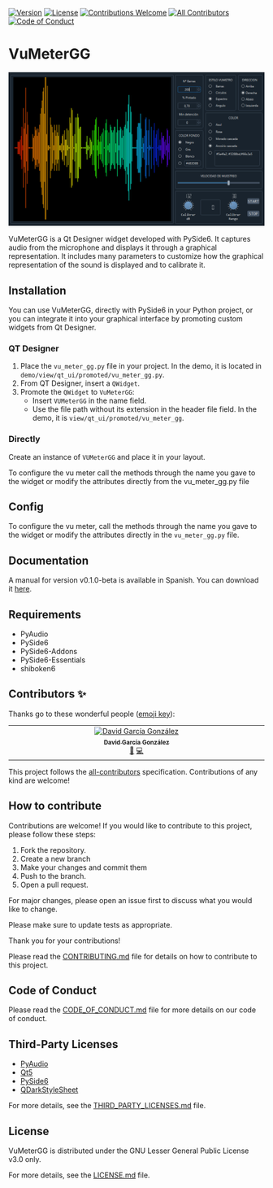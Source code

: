 [![Version](https://img.shields.io/github/v/release/DavidGG-dev/VuMeterGG?include_prereleases)](https://github.com/DavidGG-dev/VuMeterGG/releases)
[![License](https://img.shields.io/badge/license-LGPLv3-blue.svg)](https://opensource.org/licenses/LGPL-3.0)
[![Contributions Welcome](https://img.shields.io/badge/contributions-welcome-brightgreen.svg?style=flat)](https://github.com/DavidGG-dev/VuMeterGG/issues)
[![All Contributors](https://img.shields.io/github/all-contributors/DavidGG-dev/VuMeterGG?color=ee8449&style=flat-square)](#contributors)
[![Code of Conduct](https://img.shields.io/badge/code%20of%20conduct-contributor%20covenant-ff69b4.svg)](CODE_OF_CONDUCT.md)
# VuMeterGG

![readme_cover](doc/images/readme_cover.png)

VuMeterGG is a Qt Designer widget developed with PySide6. It captures audio from the microphone and displays it through a graphical representation.
It includes many parameters to customize how the graphical representation of the sound is displayed and to calibrate it.

## Installation
You can use VuMeterGG, directly with PySide6 in your Python project, or you can integrate it into your graphical interface by promoting custom widgets from Qt Designer.

### QT Designer
1. Place the `vu_meter_gg.py` file in your project. In the demo, it is located in `demo/view/qt_ui/promoted/vu_meter_gg.py`.
2. From QT Designer, insert a `QWidget`.
3. Promote the `QWidget` to `VuMeterGG`:
   - Insert `VUMeterGG` in the name field.
   - Use the file path without its extension in the header file field. In the demo, it is `view/qt_ui/promoted/vu_meter_gg`.

### Directly
Create an instance of `VUMeterGG` and place it in your layout.

To configure the vu meter call the methods through the name you gave to the widget or modify the attributes directly from the vu_meter_gg.py file

## Config
To configure the vu meter, call the methods through the name you gave to the widget or modify the attributes directly in the `vu_meter_gg.py` file.

## Documentation
A manual for version v0.1.0-beta is available in Spanish. You can download it [here](docs/manual_v0.1.0-beta_spanish.pdf).

## Requirements
- PyAudio
- PySide6
- PySide6-Addons
- PySide6-Essentials
- shiboken6

## Contributors ✨

Thanks go to these wonderful people ([emoji key](https://allcontributors.org/docs/en/emoji-key)):

<!-- ALL-CONTRIBUTORS-LIST:START - Do not remove or modify this section -->
<!-- prettier-ignore-start -->
<!-- markdownlint-disable -->
<table>
  <tbody>
    <tr>
      <td align="center" valign="top" width="14.28%"><a href="https://github.com/DavidGG-dev"><img src="https://avatars.githubusercontent.com/u/113294479?v=4?s=100" width="100px;" alt="David García González"/><br /><sub><b>David García González</b></sub></a><br /><a href="#maintenance-DavidGG-dev" title="Maintenance">🚧</a> <a href="#code-DavidGG-dev" title="Code">💻</a></td>
    </tr>
  </tbody>
</table>

<!-- markdownlint-restore -->
<!-- prettier-ignore-end -->

<!-- ALL-CONTRIBUTORS-LIST:END -->

This project follows the [all-contributors](https://allcontributors.org) specification.
Contributions of any kind are welcome!

## How to contribute
Contributions are welcome! If you would like to contribute to this project, please follow these steps:

1. Fork the repository.
2. Create a new branch 
3. Make your changes and commit them
4. Push to the branch.
5. Open a pull request.

For major changes, please open an issue first to discuss what you would like to change.

Please make sure to update tests as appropriate.

Thank you for your contributions!

Please read the [CONTRIBUTING.md](CONTRIBUTING.md) file for details on how to contribute to this project.

## Code of Conduct

Please read the [CODE_OF_CONDUCT.md](CODE_OF_CONDUCT.md) file for more details on our code of conduct.

## Third-Party Licenses

- [PyAudio](https://github.com/CristiFati/pyaudio)
- [Qt5](https://github.com/qt/qt5)
- [PySide6](https://github.com/qtproject/pyside-pyside-setup)
- [QDarkStyleSheet](https://github.com/ColinDuquesnoy/QDarkStyleSheet)

For more details, see the [THIRD_PARTY_LICENSES.md](THIRD_PARTY_LICENSES.md) file.

## License

VuMeterGG is distributed under the GNU Lesser General Public License v3.0 only.

For more details, see the [LICENSE.md](LICENSE.md) file.
